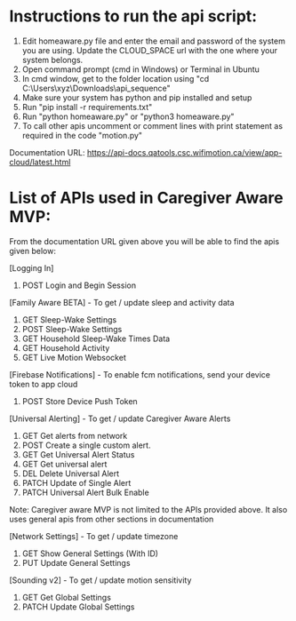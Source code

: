 # Instructions to run the api script:

1. Edit homeaware.py file and enter the email and password of the system you are using. Update the CLOUD_SPACE url with the one where your system belongs.
2. Open command prompt (cmd in Windows) or Terminal in Ubuntu
3. In cmd window, get to the folder location using "cd C:\Users\xyz\Downloads\api_sequence"
4. Make sure your system has python and pip installed and setup
5. Run "pip install -r requirements.txt"
6. Run "python homeaware.py" or "python3 homeaware.py"
7. To call other apis uncomment or comment lines with print statement as required in the code "motion.py"

Documentation URL: https://api-docs.qatools.csc.wifimotion.ca/view/app-cloud/latest.html

# List of APIs used in Caregiver Aware MVP: 

From the documentation URL given above you will be able to find the apis given below:

[Logging In]
1. POST Login and Begin Session

[Family Aware BETA] - To get / update sleep and activity data
1. GET Sleep-Wake Settings
2. POST Sleep-Wake Settings
3. GET Household Sleep-Wake Times Data
4. GET Household Activity
5. GET Live Motion Websocket

[Firebase Notifications] - To enable fcm notifications, send your device token to app cloud
1. POST Store Device Push Token 

[Universal Alerting] - To get / update Caregiver Aware Alerts
1. GET Get alerts from network
2. POST Create a single custom alert.
3. GET Get Universal Alert Status
4. GET Get universal alert
5. DEL Delete Universal Alert
6. PATCH Update of Single Alert
7. PATCH Universal Alert Bulk Enable

Note: Caregiver aware MVP is not limited to the APIs provided above. It also uses general apis from other sections in documentation

[Network Settings] - To get / update timezone
1. GET Show General Settings (With ID)
2. PUT Update General Settings

[Sounding v2] - To get / update motion sensitivity
1. GET Get Global Settings 
2. PATCH Update Global Settings